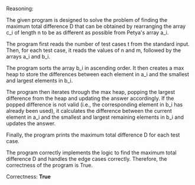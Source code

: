 Reasoning:

The given program is designed to solve the problem of finding the maximum total difference D that can be obtained by rearranging the array c_i of length n to be as different as possible from Petya's array a_i.

The program first reads the number of test cases t from the standard input. Then, for each test case, it reads the values of n and m, followed by the arrays a_i and b_i.

The program sorts the array b_i in ascending order. It then creates a max heap to store the differences between each element in a_i and the smallest and largest elements in b_i.

The program then iterates through the max heap, popping the largest difference from the heap and updating the answer accordingly. If the popped difference is not valid (i.e., the corresponding element in b_i has already been used), it calculates the difference between the current element in a_i and the smallest and largest remaining elements in b_i and updates the answer.

Finally, the program prints the maximum total difference D for each test case.

The program correctly implements the logic to find the maximum total difference D and handles the edge cases correctly. Therefore, the correctness of the program is True.

Correctness: **True**